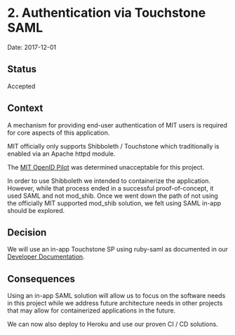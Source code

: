 # 2. Authentication via Touchstone SAML

Date: 2017-12-01

## Status

Accepted

## Context

A mechanism for providing end-user authentication of MIT users is required for
core aspects of this application.

MIT officially only supports Shibboleth / Touchstone which traditionally is enabled via an Apache httpd module.

The [MIT OpenID Pilot](https://mitlibraries.github.io/oauth.html) was determined
unacceptable for this project.

In order to use Shibboleth we intended to containerize the application. However,
while that process ended in a successful proof-of-concept, it used SAML and not
mod_shib. Once we went down the path of not using the officially MIT supported
mod_shib solution, we felt using SAML in-app should be explored.

## Decision

We will use an in-app Touchstone SP using ruby-saml as documented in our
[Developer Documentation](https://mitlibraries.github.io/touchstone_saml.html).

## Consequences

Using an in-app SAML solution will allow us to focus on the software needs in
this project while we address future architecture needs in other projects that
may allow for containerized applications in the future.

We can now also deploy to Heroku and use our proven CI / CD solutions.

